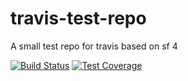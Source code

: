 # travis-test-repo

A small test repo for travis based on sf 4

[![Build Status](https://api.travis-ci.org/unite-cms/travis-test-repo.svg?branch=master)](https://travis-ci.org/unite-cms/travis-test-repo)
[![Test Coverage](https://api.codeclimate.com/v1/badges/8c4842ab3721be5247d8/test_coverage)](https://codeclimate.com/github/unite-cms/travis-test-repo)


